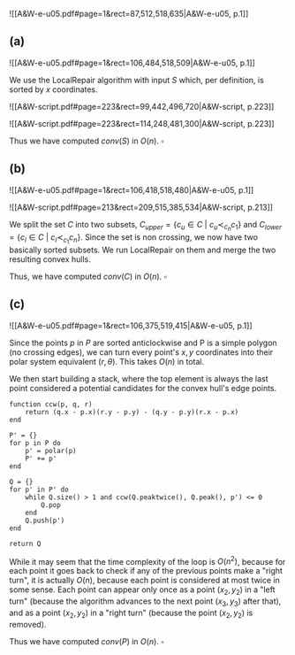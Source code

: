 ![[A&W-e-u05.pdf#page=1&rect=87,512,518,635|A&W-e-u05, p.1]]

<div class="page-break" style="page-break-before: always;"></div>

## (a)
![[A&W-e-u05.pdf#page=1&rect=106,484,518,509|A&W-e-u05, p.1]]

We use the LocalRepair algorithm with input $S$ which, per definition, is sorted by $x$ coordinates.

![[A&W-script.pdf#page=223&rect=99,442,496,720|A&W-script, p.223]]

![[A&W-script.pdf#page=223&rect=114,248,481,300|A&W-script, p.223]]

Thus we have computed $conv(S)$ in $O(n)$.
$\square$

<div class="page-break" style="page-break-before: always;"></div>


## (b)
![[A&W-e-u05.pdf#page=1&rect=106,418,518,480|A&W-e-u05, p.1]]

![[A&W-script.pdf#page=213&rect=209,515,385,534|A&W-script, p.213]]

We split the set $C$ into two subsets, $C_{upper}=\{c_{u}\in C \ | \ c_{u}\prec_{c_{n}}c_{1}\}$ and $C_{lower} =\{c_{l}\in C \ | \ c_{l}\prec_{c_{1}}c_{n}\}$. Since the set is non crossing, we now have two basically sorted subsets. We run LocalRepair on them and merge the two resulting convex hulls.

Thus, we have computed $conv(C)$ in $O(n)$.
$\square$

<div class="page-break" style="page-break-before: always;"></div>


## (c)
![[A&W-e-u05.pdf#page=1&rect=106,375,519,415|A&W-e-u05, p.1]]

Since the points $p$ in $P$ are sorted anticlockwise and P is a simple polygon (no crossing edges), we can turn every point's $x, y$ coordinates into their polar system equivalent ($r, \theta$). This takes $O(n)$ in total.

We then start building a stack, where the top element is always the last point considered a potential candidates for the convex hull's edge points.

```
function ccw(p, q, r)
    return (q.x - p.x)(r.y - p.y) - (q.y - p.y)(r.x - p.x)
end

P' = {}
for p in P do
    p' = polar(p)
    P' += p'
end

Q = {}
for p' in P' do
    while Q.size() > 1 and ccw(Q.peaktwice(), Q.peak(), p') <= 0
        Q.pop
    end
    Q.push(p')
end

return Q
```

While it may seem that the time complexity of the loop is $O(n^2)$, because for each point it goes back to check if any of the previous points make a "right turn", it is actually $O(n)$, because each point is considered at most twice in some sense. Each point can appear only once as a point $(x_2, y_2)$ in a "left turn" (because the algorithm advances to the next point $(x_{3},y_{3})$ after that), and as a point $(x_{2},y_{2})$ in a "right turn" (because the point $(x_{2},y_{2})$ is removed).

Thus we have computed $conv(P)$ in $O(n)$.
$\square$
